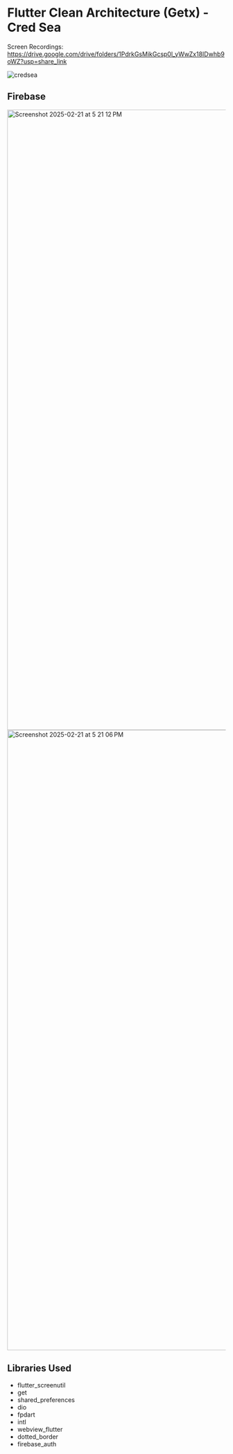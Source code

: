 # Flutter Clean Architecture (Getx) - Cred Sea

Screen Recordings: https://drive.google.com/drive/folders/1PdrkGsMikGcsp0l_yWwZx18IDwhb9oWZ?usp=share_link

![credsea](https://github.com/user-attachments/assets/7f190183-5761-4ef4-8947-6abe1d0e6ca5)

## Firebase
<img width="1432" alt="Screenshot 2025-02-21 at 5 21 12 PM" src="https://github.com/user-attachments/assets/74c70335-e419-44ac-8731-38cc4cc01ab4" />
<img width="1432" alt="Screenshot 2025-02-21 at 5 21 06 PM" src="https://github.com/user-attachments/assets/ac70ebe5-089a-40c0-a1d7-16160aacc173" />


## Libraries Used
- flutter_screenutil
- get
- shared_preferences
- dio
- fpdart
- intl
- webview_flutter
- dotted_border
- firebase_auth



